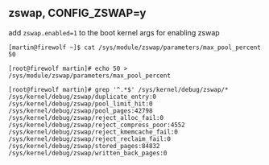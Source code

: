 ## zswap, CONFIG_ZSWAP=y
add `zswap.enabled=1` to the boot kernel args for enabling zswap

```
[martin@firewolf ~]$ cat /sys/module/zswap/parameters/max_pool_percent
50
```

```
[root@firewolf martin]# echo 50 > /sys/module/zswap/parameters/max_pool_percent
```

```
[root@firewolf martin]# grep '^.*$' /sys/kernel/debug/zswap/*
/sys/kernel/debug/zswap/duplicate_entry:0
/sys/kernel/debug/zswap/pool_limit_hit:0
/sys/kernel/debug/zswap/pool_pages:42798
/sys/kernel/debug/zswap/reject_alloc_fail:0
/sys/kernel/debug/zswap/reject_compress_poor:4552
/sys/kernel/debug/zswap/reject_kmemcache_fail:0
/sys/kernel/debug/zswap/reject_reclaim_fail:0
/sys/kernel/debug/zswap/stored_pages:84832
/sys/kernel/debug/zswap/written_back_pages:0
```
